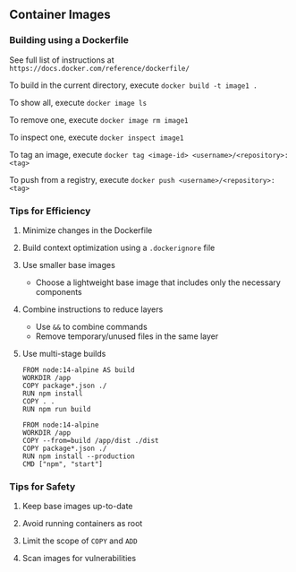 ## Container Images

### Building using a Dockerfile

See full list of instructions at `https://docs.docker.com/reference/dockerfile/`

To build in the current directory, execute `docker build -t image1 .`

To show all, execute `docker image ls`

To remove one, execute `docker image rm image1`

To inspect one, execute `docker inspect image1`

To tag an image, execute `docker tag <image-id> <username>/<repository>:<tag>`

To push from a registry, execute `docker push <username>/<repository>:<tag>`

### Tips for Efficiency
1. Minimize changes in the Dockerfile

2. Build context optimization using a `.dockerignore` file

3. Use smaller base images
    - Choose a lightweight base image that includes only the necessary components

4. Combine instructions to reduce layers 
    - Use `&&` to combine commands
    - Remove temporary/unused files in the same layer

5. Use multi-stage builds 
    ``` 
    FROM node:14-alpine AS build
    WORKDIR /app
    COPY package*.json ./
    RUN npm install
    COPY . .
    RUN npm run build

    FROM node:14-alpine
    WORKDIR /app
    COPY --from=build /app/dist ./dist
    COPY package*.json ./
    RUN npm install --production
    CMD ["npm", "start"]
    ```
### Tips for Safety
1. Keep base images up-to-date

2. Avoid running containers as root

3. Limit the scope of `COPY` and `ADD`

4. Scan images for vulnerabilities

